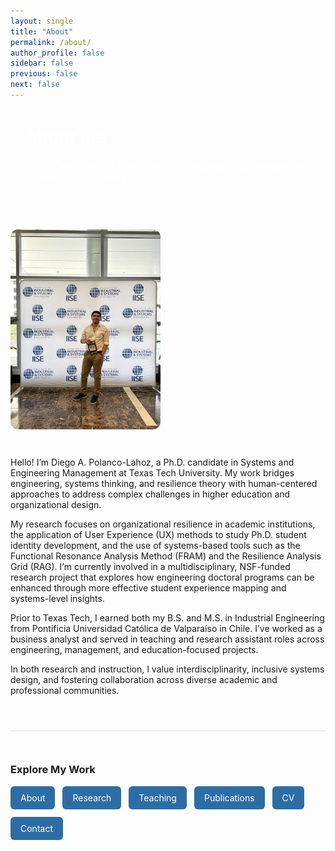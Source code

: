 ```yaml
---
layout: single
title: "About"
permalink: /about/
author_profile: false
sidebar: false
previous: false
next: false
---
```


<div style="background: var(--mm-dark); color: white; padding: 2em 1.5em; border-radius: 12px; margin-bottom: 2em;">
  <h1 style="margin-top: 0;">About Me</h1>
  <p style="font-size: 1.2em;">Ph.D. Candidate in Systems and Engineering Management | Texas Tech University</p>
</div>

<div style="display: flex; align-items: flex-start; gap: 30px; flex-wrap: wrap;">
  <img src="/images/about-photo.jpg" alt="Diego Polanco Lahoz" style="max-width: 240px; border-radius: 12px;">

  <div style="flex: 1; min-width: 280px;">
    <p>Hello! I’m Diego A. Polanco-Lahoz, a Ph.D. candidate in Systems and Engineering Management at Texas Tech University. My work bridges engineering, systems thinking, and resilience theory with human-centered approaches to address complex challenges in higher education and organizational design.</p>
    <p>My research focuses on organizational resilience in academic institutions, the application of User Experience (UX) methods to study Ph.D. student identity development, and the use of systems-based tools such as the Functional Resonance Analysis Method (FRAM) and the Resilience Analysis Grid (RAG). I’m currently involved in a multidisciplinary, NSF-funded research project that explores how engineering doctoral programs can be enhanced through more effective student experience mapping and systems-level insights.</p>
    <p>Prior to Texas Tech, I earned both my B.S. and M.S. in Industrial Engineering from Pontificia Universidad Católica de Valparaíso in Chile. I’ve worked as a business analyst and served in teaching and research assistant roles across engineering, management, and education-focused projects.</p>
    <p>In both research and instruction, I value interdisciplinarity, inclusive systems design, and fostering collaboration across diverse academic and professional communities.</p>
  </div>
</div>
<div style="margin-top: 3em; padding-top: 2em; border-top: 1px solid #ddd;">
  <h3>Explore My Work</h3>
  <div style="display: flex; flex-wrap: wrap; gap: 12px; margin-top: 1em;">
    <a href="/about/" style="background-color: #2e6da4; color: white; padding: 10px 16px; border-radius: 6px; text-decoration: none;">About</a>
    <a href="/research/" style="background-color: #2e6da4; color: white; padding: 10px 16px; border-radius: 6px; text-decoration: none;">Research</a>
    <a href="/teaching/" style="background-color: #2e6da4; color: white; padding: 10px 16px; border-radius: 6px; text-decoration: none;">Teaching</a>
    <a href="/publications/" style="background-color: #2e6da4; color: white; padding: 10px 16px; border-radius: 6px; text-decoration: none;">Publications</a>
    <a href="/cv/" style="background-color: #2e6da4; color: white; padding: 10px 16px; border-radius: 6px; text-decoration: none;">CV</a>
    <a href="/contact/" style="background-color: #2e6da4; color: white; padding: 10px 16px; border-radius: 6px; text-decoration: none;">Contact</a>
  </div>
</div>
